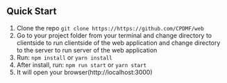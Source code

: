 ## Quick Start

1.  Clone the repo `git clone https://https://github.com/CPDMF/web`
2.  Go to your project folder from your terminal and change directory to clientside to run clientside of the web application and change directory to the server to run server of the web application
3.  Run: `npm install` or `yarn install`
4.  After install, run: `npm run start` or `yarn start`
5.  It will open your browser(http://localhost:3000)
